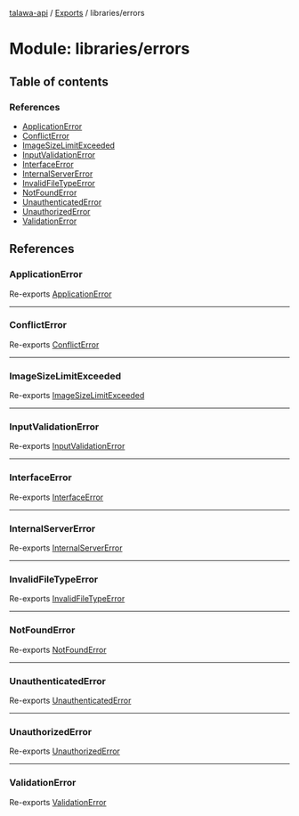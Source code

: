 [talawa-api](../README.md) / [Exports](../modules.md) / libraries/errors

# Module: libraries/errors

## Table of contents

### References

- [ApplicationError](libraries_errors.md#applicationerror)
- [ConflictError](libraries_errors.md#conflicterror)
- [ImageSizeLimitExceeded](libraries_errors.md#imagesizelimitexceeded)
- [InputValidationError](libraries_errors.md#inputvalidationerror)
- [InterfaceError](libraries_errors.md#interfaceerror)
- [InternalServerError](libraries_errors.md#internalservererror)
- [InvalidFileTypeError](libraries_errors.md#invalidfiletypeerror)
- [NotFoundError](libraries_errors.md#notfounderror)
- [UnauthenticatedError](libraries_errors.md#unauthenticatederror)
- [UnauthorizedError](libraries_errors.md#unauthorizederror)
- [ValidationError](libraries_errors.md#validationerror)

## References

### ApplicationError

Re-exports [ApplicationError](../classes/libraries_errors_applicationError.ApplicationError.md)

---

### ConflictError

Re-exports [ConflictError](../classes/libraries_errors_conflictError.ConflictError.md)

---

### ImageSizeLimitExceeded

Re-exports [ImageSizeLimitExceeded](../classes/libraries_errors_ImageSizeLimitExceeded.ImageSizeLimitExceeded.md)

---

### InputValidationError

Re-exports [InputValidationError](../classes/libraries_errors_inputValidationError.InputValidationError.md)

---

### InterfaceError

Re-exports [InterfaceError](../interfaces/libraries_errors_applicationError.InterfaceError.md)

---

### InternalServerError

Re-exports [InternalServerError](../classes/libraries_errors_internalServerError.InternalServerError.md)

---

### InvalidFileTypeError

Re-exports [InvalidFileTypeError](../classes/libraries_errors_invalidFileTypeError.InvalidFileTypeError.md)

---

### NotFoundError

Re-exports [NotFoundError](../classes/libraries_errors_notFoundError.NotFoundError.md)

---

### UnauthenticatedError

Re-exports [UnauthenticatedError](../classes/libraries_errors_unauthenticatedError.UnauthenticatedError.md)

---

### UnauthorizedError

Re-exports [UnauthorizedError](../classes/libraries_errors_unauthorizedError.UnauthorizedError.md)

---

### ValidationError

Re-exports [ValidationError](../classes/libraries_errors_validationError.ValidationError.md)
